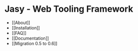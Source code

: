 Jasy - Web Tooling Framework
============================

* [[About]]
* [[Installation]]
* [[FAQ]]
* [[Documentation]]
* [[Migration 0.5 to 0.6]]
